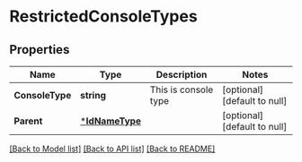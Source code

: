 # RestrictedConsoleTypes

## Properties
Name | Type | Description | Notes
------------ | ------------- | ------------- | -------------
**ConsoleType** | **string** | This is console type | [optional] [default to null]
**Parent** | [***IdNameType**](IdNameType.md) |  | [optional] [default to null]

[[Back to Model list]](../README.md#documentation-for-models) [[Back to API list]](../README.md#documentation-for-api-endpoints) [[Back to README]](../README.md)

